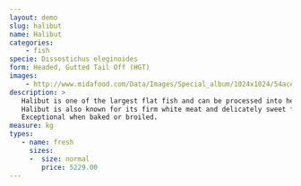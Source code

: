 ```yaml
---
layout: demo
slug: halibut
name: Halibut
categories:
    - fish
specie: Dissostichus eleginoides
form: Headed, Gutted Tail Off (HGT)
images:
    - http://www.midafood.com/Data/Images/Special_album/1024x1024/54ace5a1eed0d242.jpg
description: >
   Halibut is one of the largest flat fish and can be processed into headed, gutted and tail off form.
   Halibut is also known for its firm white meat and delicately sweet flavor.
   Exceptional when baked or broiled.
measure: kg
types:
   - name: fresh
     sizes:
     -  size: normal
        price: 5229.00
---
```


